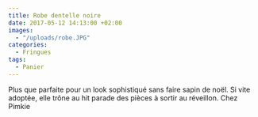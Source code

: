```yaml
---
title: Robe dentelle noire
date: 2017-05-12 14:13:00 +02:00
images:
  - "/uploads/robe.JPG"
categories:
  - Fringues
tags:
  - Panier
---
```


Plus que parfaite pour un look sophistiqué sans faire sapin de noël. Si vite adoptée, elle trône au hit parade des pièces à sortir au réveillon. Chez Pimkie
